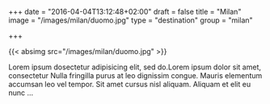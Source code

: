 +++
date = "2016-04-04T13:12:48+02:00"
draft = false
title = "Milan"
image = "/images/milan/duomo.jpg"
type = "destination"
group = "milan"

+++

{{< absimg src="/images/milan/duomo.jpg" >}}

Lorem ipsum dosectetur adipisicing elit, sed do.Lorem ipsum dolor sit amet, consectetur Nulla fringilla purus at leo dignissim congue. Mauris elementum accumsan leo vel tempor. Sit amet cursus nisl aliquam. Aliquam et elit eu nunc …

